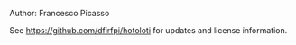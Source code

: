 Author: Francesco Picasso 

See https://github.com/dfirfpi/hotoloti for updates and license information. 